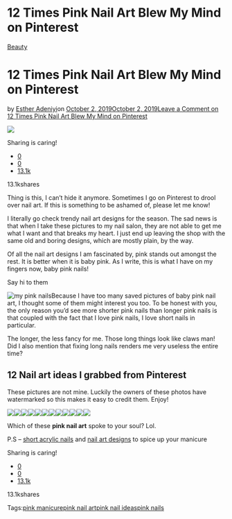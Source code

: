 # 12 Times Pink Nail Art Blew My Mind on Pinterest

[Beauty](https://estheradeniyi.com/category/beauty/)
# 12 Times Pink Nail Art Blew My Mind on Pinterest

by [Esther Adeniyi](https://estheradeniyi.com/author/esther-adeniyi/)on [October 2, 2019October 2, 2019](https://estheradeniyi.com/pink-nail-art/)[Leave a Comment on 12 Times Pink Nail Art Blew My Mind on Pinterest](https://estheradeniyi.com/pink-nail-art/#respond)

![](https://estheradeniyi.com/wp-content/uploads/2019/10/my-pink-nails-1-800x540.png)

Sharing is caring!

- [0](https://www.facebook.com/sharer/sharer.php?u=https%3A%2F%2Festheradeniyi.com%2Fpink-nail-art%2F&amp;t=12%20Times%20Pink%20Nail%20Art%20Blew%20My%20Mind%20on%20Pinterest)
- [0](https://twitter.com/intent/tweet?text=12%20Times%20Pink%20Nail%20Art%20Blew%20My%20Mind%20on%20Pinterest&amp;url=https%3A%2F%2Festheradeniyi.com%2Fpink-nail-art%2F)
- [13.1k](#)

13.1kshares

Thing is this, I can&#x2019;t hide it anymore. Sometimes I go on Pinterest to drool over nail art. If this is something to be ashamed of, please let me know!&#xA0;

I literally go check trendy nail art designs for the season. The sad news is that when I take these pictures to my nail salon, they are not able to get me what I want and that breaks my heart. I just end up leaving the shop with the same old and boring designs, which are mostly plain, by the way.&#xA0;

Of all the nail art designs I am fascinated by, pink stands out amongst the rest. It is better when it is baby pink. As I write, this is what I have on my fingers now, baby pink nails!

Say hi to them

![my pink nails](https://estheradeniyi.com/wp-content/uploads/2019/10/my-pink-nails.png)Because I have too many saved pictures of baby pink nail art, I thought some of them might interest you too. To be honest with you, the only reason you&#x2019;d see more shorter pink nails than longer pink nails is that coupled with the fact that I love pink nails, I love short nails in particular.&#xA0;

The longer, the less fancy for me. Those long things look like claws man! Did I also mention that fixing long nails renders me very useless the entire time?

## 12 Nail art ideas I grabbed from Pinterest

These pictures are not mine. Luckily the owners of these photos have watermarked so this makes it easy to credit them. Enjoy!

![](https://estheradeniyi.com/wp-content/uploads/2019/10/&#x300E;&#x25A0;&#x5143;&#x6C17;&#x304C;&#x51FA;&#x308B;&#x5148;&#x53D6;&#x308A;&#x30D4;&#x30F3;&#x30AF;&#x30CD;&#x30A4;&#x30EB;&#xFF01;&#x304A;&#x8CB7;&#x3044;&#x7269;&#x25A0;&#x300F;.jpg)![](https://estheradeniyi.com/wp-content/uploads/2019/10/25-Spectacular-Nail-Art-Designs-You-Need-In-Your-Life.jpg)![](https://estheradeniyi.com/wp-content/uploads/2019/10/31-Amazing-Short-Nail-Design-for-Fall.jpg)![](https://estheradeniyi.com/wp-content/uploads/2019/10/45-Chic-Classy-Nail-Designs-_-Art-and-Design.jpg)![](https://estheradeniyi.com/wp-content/uploads/2019/10/136-trends-tropical-flamingo-nail-art-ideas-in-2019-page-36-_-myblogika_com.jpg)![](https://estheradeniyi.com/wp-content/uploads/2019/10/NAIL-POLISH_-WHAT-SHADE-OF-RED-FITS-YOUR-PERSONALITY_-NAIL-POLISH_-WHAT-SHADE-OF-RED-FITS-YOUR-PERSONALITY_.jpg)![](https://estheradeniyi.com/wp-content/uploads/2019/10/Valentine&#x2019;s-Day-Nail-Inspo-for-Nail-Artists-of-All-Levels.jpg)![](https://estheradeniyi.com/wp-content/uploads/2019/10/wishnail&#x306E;&#x30CD;&#x30A4;&#x30EB;&#x30C7;&#x30B6;&#x30A4;&#x30F3;No_1422213&#xFF5C;&#x30CD;&#x30A4;&#x30EB;&#x30D6;&#x30C3;&#x30AF;.jpg)![](https://estheradeniyi.com/wp-content/uploads/2019/10/YokoShikata&#x2661;&#xFF77;&#xFF71;&#xFF97;&#x306E;&#x30CD;&#x30A4;&#x30EB;&#x30C7;&#x30B6;&#x30A4;&#x30F3;No_2546584&#xFF5C;&#x30CD;&#x30A4;&#x30EB;&#x30D6;&#x30C3;&#x30AF;.jpg)![](https://estheradeniyi.com/wp-content/uploads/2019/10/&#x30CD;&#x30A4;&#x30EB;&#x30C7;&#x30B6;&#x30A4;&#x30F3;11&#x30DA;&#x30FC;&#x30B8;&#x76EE;&#xFF5C;&#x30CD;&#x30A4;&#x30EB;&#x30D6;&#x30C3;&#x30AF;.jpg)![](https://estheradeniyi.com/wp-content/uploads/2019/10/&#x1F53C;Discover-our-1-step-nail-polish-with-base-color-and-top-coat-for-a-perfect-manicure-in-record-time&#x1F609;-&#x1F381;-30-on-your-first-order-with-the-code-_PIN30_-International-delivery.jpg)![](https://estheradeniyi.com/wp-content/uploads/2019/10/&#x6625;_&#x30AA;&#x30FC;&#x30EB;&#x30B7;&#x30FC;&#x30BA;&#x30F3;_&#x30C7;&#x30FC;&#x30C8;_&#x5973;&#x5B50;&#x4F1A;_&#x30CF;&#x30F3;&#x30C9;-&#x30CD;&#x30A4;&#x30EB;&#x30AF;&#x30ED;&#x30FC;&#x30EB;&#x306E;&#x30CD;&#x30A4;&#x30EB;&#x30C7;&#x30B6;&#x30A4;&#x30F3;No_2900804&#xFF5C;&#x30CD;&#x30A4;&#x30EB;&#x30D6;&#x30C3;&#x30AF;.jpg)

Which of these **pink nail art** spoke to your soul? Lol.

P.S &#x2013; [short acrylic nails](https://estheradeniyi.com/trendy-stunning-manicure-ideas-for-short-acrylic-nails-design/) and [nail art designs](https://estheradeniyi.com/30-nail-art-ideas-to-spice-up-your-manicure/) to spice up your manicure

Sharing is caring!

- [0](https://www.facebook.com/sharer/sharer.php?u=https%3A%2F%2Festheradeniyi.com%2Fpink-nail-art%2F&amp;t=12%20Times%20Pink%20Nail%20Art%20Blew%20My%20Mind%20on%20Pinterest)
- [0](https://twitter.com/intent/tweet?text=12%20Times%20Pink%20Nail%20Art%20Blew%20My%20Mind%20on%20Pinterest&amp;url=https%3A%2F%2Festheradeniyi.com%2Fpink-nail-art%2F)
- [13.1k](#)

13.1kshares

Tags:[pink manicure](https://estheradeniyi.com/tag/pink-manicure/)[pink nail art](https://estheradeniyi.com/tag/pink-nail-art/)[pink nail ideas](https://estheradeniyi.com/tag/pink-nail-ideas/)[pink nails](https://estheradeniyi.com/tag/pink-nails/)